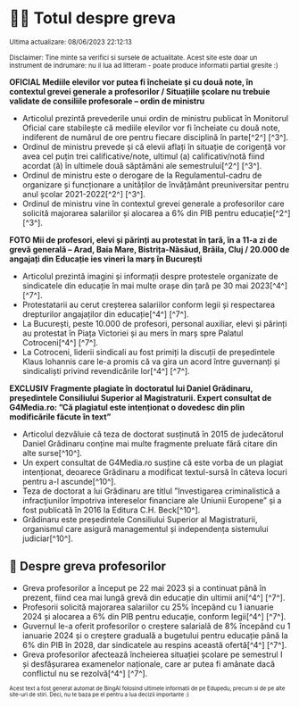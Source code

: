 # 👩‍🏫 Totul despre greva
<sub>Ultima actualizare: 08/06/2023 22:12:13</sub>

<sub>Disclaimer: Tine minte sa verifici si sursele de actualitate. Acest site este doar un instrument de indrumare: nu il lua ad litteram - poate produce informatii partial gresite :)</sub>

**OFICIAL Mediile elevilor vor putea fi încheiate și cu două note, în contextul grevei generale a profesorilor / Situațiile școlare nu trebuie validate de consiliile profesorale – ordin de ministru**
- Articolul prezintă prevederile unui ordin de ministru publicat în Monitorul Oficial care stabilește că mediile elevilor vor fi încheiate cu două note, indiferent de numărul de ore pentru fiecare disciplină în parte[^2^] [^3^].
- Ordinul de ministru prevede și că elevii aflați în situație de corigență vor avea cel puțin trei calificative/note, ultimul (a) calificativ/notă fiind acordat (ă) în ultimele două săptămâni ale semestrului[^2^] [^3^].
- Ordinul de ministru este o derogare de la Regulamentul-cadru de organizare și funcționare a unităților de învățământ preuniversitar pentru anul școlar 2021-2022[^2^] [^3^].
- Ordinul de ministru vine în contextul grevei generale a profesorilor care solicită majorarea salariilor și alocarea a 6% din PIB pentru educație[^2^] [^3^].

**FOTO Mii de profesori, elevi și părinți au protestat în țară, în a 11-a zi de grevă generală – Arad, Baia Mare, Bistrița-Năsăud, Brăila, Cluj / 20.000 de angajați din Educație ies vineri la marș în București**
- Articolul prezintă imagini și informații despre protestele organizate de sindicatele din educație în mai multe orașe din țară pe 30 mai 2023[^4^] [^7^].
- Protestatarii au cerut creșterea salariilor conform legii și respectarea drepturilor angajaților din educație[^4^] [^7^].
- La București, peste 10.000 de profesori, personal auxiliar, elevi și părinți au protestat în Piața Victoriei și au mers în marș spre Palatul Cotroceni[^4^] [^7^].
- La Cotroceni, liderii sindicali au fost primiți la discuții de președintele Klaus Iohannis care le-a promis că va gira un acord între guvernanți și sindicaliști privind revendicările lor[^4^] [^7^].

**EXCLUSIV Fragmente plagiate în doctoratul lui Daniel Grădinaru, președintele Consiliului Superior al Magistraturii. Expert consultat de G4Media.ro: ”Că plagiatul este intenționat o dovedesc din plin modificările făcute în text”**
- Articolul dezvăluie că teza de doctorat susținută în 2015 de judecătorul Daniel Grădinaru conține mai multe fragmente preluate fără citare din alte surse[^10^].
- Un expert consultat de G4Media.ro susține că este vorba de un plagiat intenționat, deoarece Grădinaru a modificat textul-sursă în câteva locuri pentru a-l ascunde[^10^].
- Teza de doctorat a lui Grădinaru are titlul ”Investigarea criminalistică a infracţiunilor împotriva intereselor financiare ale Uniunii Europene” și a fost publicată în 2016 la Editura C.H. Beck[^10^].
- Grădinaru este președintele Consiliului Superior al Magistraturii, organismul care asigură managementul și independența sistemului judiciar[^10^].

## 🏫 Despre greva profesorilor
- Greva profesorilor a început pe 22 mai 2023 și a continuat până în prezent, fiind cea mai lungă grevă din educație din ultimii ani[^4^] [^7^].
- Profesorii solicită majorarea salariilor cu 25% începând cu 1 ianuarie 2024 și alocarea a 6% din PIB pentru educație, conform legii[^4^] [^7^].
- Guvernul le-a oferit profesorilor o creștere salarială de 8% începând cu 1 ianuarie 2024 și o creștere graduală a bugetului pentru educație până la 6% din PIB în 2028, dar sindicatele au respins această ofertă[^4^] [^7^].
- Greva profesorilor afectează încheierea situației școlare pe semestrul I și desfășurarea examenelor naționale, care ar putea fi amânate dacă conflictul nu se rezolvă[^4^] [^7^].


<sub><sub>Acest text a fost generat automat de BingAI folosind ultimele informatii de pe Edupedu, precum si de pe alte site-uri de stiri. Deci, nu te baza pe el pentru a lua decizii importante :)</sub></sub>